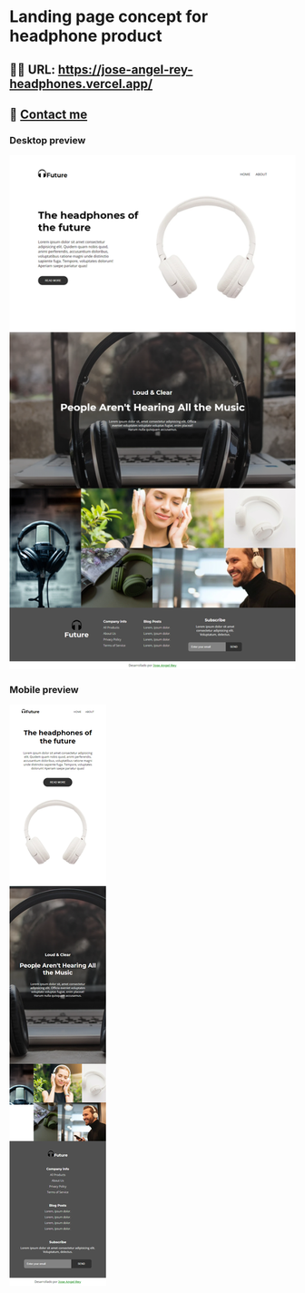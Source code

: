 # Landing page concept for headphone product

## 🚀🚀 URL: https://jose-angel-rey-headphones.vercel.app/

## 📧 [Contact me](dev.joseangel.rey@gmail.com) 

### Desktop preview
![Desktop design](/preview/desktop-design.png)

### Mobile preview
![Mobile design](/preview/mobile-preview.png)

